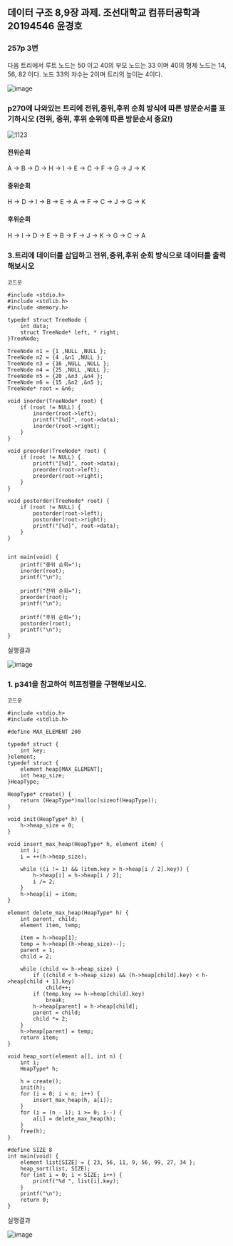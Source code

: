 ## 데이터 구조 8,9장 과제. 조선대학교 컴퓨터공학과 20194546 윤경호
	
### 257p 3번											

다음 트리에서 루트 노드는 50 이고 40의 부모 노드는 33 이며 40의 형제 노드는 14, 56, 82 이다. 노드 33의 차수는 2이며 트리의 높이는 4이다.

![image](https://user-images.githubusercontent.com/94778099/170107978-ec7e4bb7-2c42-48ab-a0aa-e66b21412dc5.png)




###  p270에 나와있는 트리에 전위,중위,후위 순회 방식에 따른 방문순서를 표기하시오 (전위, 중위, 후위 순위에 따른 방문순서 중요!)


![1123](https://user-images.githubusercontent.com/94778099/170108408-adc7a42b-a4f9-48e3-aa41-d4c0d6a4e8df.jpg)

#### 전위순회

A -> B -> D -> H -> I -> E -> C -> F -> G -> J -> K


#### 중위순회

H -> D -> I -> B -> E -> A -> F -> C -> J -> G -> K

#### 후위순회

H -> I -> D -> E -> B -> F -> J -> K -> G -> C -> A


### 3.트리에 데이터를 삽입하고 전위,중위,후위 순회 방식으로 데이터를 출력해보시오

```
코드문

#include <stdio.h>
#include <stdlib.h>
#include <memory.h>

typedef struct TreeNode {
	int data;
	struct TreeNode* left, * right;
}TreeNode;

TreeNode n1 = {1 ,NULL ,NULL };
TreeNode n2 = {4 ,&n1 ,NULL };
TreeNode n3 = {16 ,NULL ,NULL };
TreeNode n4 = {25 ,NULL ,NULL };
TreeNode n5 = {20 ,&n3 ,&n4 };
TreeNode n6 = {15 ,&n2 ,&n5 };
TreeNode* root = &n6;

void inorder(TreeNode* root) {
	if (root != NULL) {
		inorder(root->left);
		printf("[%d]", root->data);
		inorder(root->right);
	}
}

void preorder(TreeNode* root) {
	if (root != NULL) {
		printf("[%d]", root->data);
		preorder(root->left);
		preorder(root->right);
	}
}

void postorder(TreeNode* root) {
	if (root != NULL) {
		postorder(root->left);
		postorder(root->right);
		printf("[%d]", root->data);
	}
}


int main(void) {
	printf("중위 순회=");
	inorder(root);
	printf("\n");

	printf("전위 순회=");
	preorder(root);
	printf("\n");

	printf("후위 순회=");
	postorder(root);
	printf("\n");
}

```

실행결과

![image](https://user-images.githubusercontent.com/94778099/170110842-861e378f-c4f0-4cd9-af32-d8111c78db1e.png)

### 1. p341을 참고하여 히프정렬을 구현해보시오.

```
코드문

#include <stdio.h>
#include <stdlib.h>

#define MAX_ELEMENT 200

typedef struct {
	int key;
}element;
typedef struct {
	element heap[MAX_ELEMENT];
	int heap_size;
}HeapType;

HeapType* create() {
	return (HeapType*)malloc(sizeof(HeapType));
}

void init(HeapType* h) {
	h->heap_size = 0;
}

void insert_max_heap(HeapType* h, element item) {
	int i;
	i = ++(h->heap_size);

	while ((i != 1) && (item.key > h->heap[i / 2].key)) {
		h->heap[i] = h->heap[i / 2];
		i /= 2;
	}
	h->heap[i] = item;
}

element delete_max_heap(HeapType* h) {
	int parent, child;
	element item, temp;

	item = h->heap[1];
	temp = h->heap[(h->heap_size)--];
	parent = 1;
	child = 2;

	while (child <= h->heap_size) {
		if ((child < h->heap_size) && (h->heap[child].key) < h->heap[child + 1].key)
			child++;
		if (temp.key >= h->heap[child].key)
			break;
		h->heap[parent] = h->heap[child];
		parent = child;
		child *= 2;
	}
	h->heap[parent] = temp;
	return item;
}

void heap_sort(element a[], int n) {
	int i;
	HeapType* h;

	h = create();
	init(h);
	for (i = 0; i < n; i++) {
		insert_max_heap(h, a[i]);
	}
	for (i = (n - 1); i >= 0; i--) {
		a[i] = delete_max_heap(h);
	}
	free(h);
}

#define SIZE 8
int main(void) {
	element list[SIZE] = { 23, 56, 11, 9, 56, 99, 27, 34 };
	heap_sort(list, SIZE);
	for (int i = 0; i < SIZE; i++) {
		printf("%d ", list[i].key);
	}
	printf("\n");
	return 0;
}

```


실행결과

![image](https://user-images.githubusercontent.com/94778099/170113187-65502c4f-2223-48b4-a845-34f5c8d1b1b7.png)
